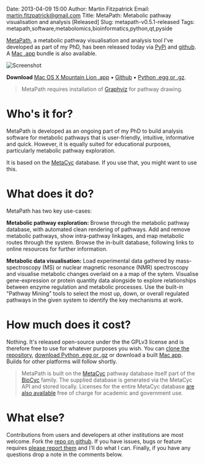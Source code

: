 Date: 2013-04-09 15:00
Author: Martin Fitzpatrick
Email: martin.fitzpatrick@gmail.com
Title: MetaPath: Metabolic pathway visualisation and analysis [Released]
Slug: metapath-v0.5.1-released
Tags: metapath,software,metabolomics,bioinformatics,python,qt,pyside

[MetaPath][metapath-github], a metabolic pathway visualisation and analysis tool I've developed as part of my PhD, has been released today via [PyPi][metapath-pypi] and [github][metapath-github]. A [Mac .app][metapath-macapp] bundle is also available.

![Screenshot](/images/software/metapath_0.5.1_screenshot.png)

**Download** [Mac OS X Mountain Lion .app][metapath-macapp] &bull; [Github][metapath-github] &bull; [Python .egg or .gz][metapath-pypi].

> MetaPath requires installation of [Graphviz][graphviz] for pathway drawing.

# Who's it for?

MetaPath is developed as an ongoing part of my PhD to build analysis software for metabolic pathways that is user-friendly, intuitive, informative and quick. However, it is equally suited for educational purposes, particularly metabolic pathway exploration. 

It is based on the [MetaCyc][metacyc] database. If you use that, you might want to use this.

# What does it do?

MetaPath has two key use-cases:

**Metabolic pathway exploration:** Browse through the metabolic pathway database, with automated clean rendering of pathways. Add and remove metabolic pathways, show intra-pathway linkages, and map metabolic routes through the system. Browse the in-built database, following links to online resources for further information.

**Metabolic data visualisation:** Load experimental data gathered by mass-spectroscopy  (MS) or nuclear magnetic resonance (NMR) spectroscopy and visualise metabolic changes overlaid on a a map of the sytem. Visualise gene-expression or protein quantity data alongside to explore relationships between enzyme regulation and metabolic processes. Use the built-in "Pathway Mining" tools to select the most up, down, or overall regulated pathways in the given system to identify the key mechanisms at work.


# How much does it cost?

Nothing. It's released open-source under the the GPLv3 license and is therefore free to use for whatever purposes you wish. You can [clone the repository][metapath-github], [download Python .egg or .gz][metapath-pypi] or download a built [Mac app][metapath-macapp]. Builds for other platforms will follow shortly.

> MetaPath is built on the [MetaCyc](http://metacyc.org) pathway database itself part of 
the [BioCyc](http://biocyc.org) family. The supplied database is generated via the 
MetaCyc API and stored locally. Licenses for the entire MetaCyc database
[are also available](http://metacyc.org/contact.shtml) free of charge for academic
and government use.

# What else?

Contributions from users and developers at other institutions are most welcome. Fork the [repo on github][metapath-github]. If you have issues, bugs or feature requires [please report them][metapath-github-issues] and I'll do what I can. Finally, if you have any questions drop a note in the comments below.
 
[metapath-github]: https://github.com/mfitzp/metapath
[metapath-github-issues]: https://github.com/mfitzp/metapath/issues
[metacyc]: http://metacyc.org
[metapath-macapp]: http://download.martinfitzpatrick.name/MetaPath.dmg
[metapath-pypi]: https://pypi.python.org/pypi/metapath
[graphviz]: http://www.graphviz.org/
